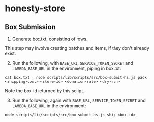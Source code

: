 # honesty-store

## Box Submission

1) Generate box.txt, consisting of <count> <itemId> <batchId> rows.

This step may involve creating batches and items, if they don't already exist.

2) Run the following, with `BASE_URL`, `SERVICE_TOKEN_SECRET` and `LAMBDA_BASE_URL` in the environment, piping in box.txt:

```
cat box.txt | node scripts/lib/scripts/src/box-submit-hs.js pack <shipping-cost> <store-id> <donation-rate> <dry-run>
```

Note the box-id returned by this script.

3) Run the following, again with `BASE_URL`, `SERVICE_TOKEN_SECRET` and `LAMBDA_BASE_URL` in the environment:

```
node scripts/lib/scripts/src/box-submit-hs.js ship <box-id>
```
